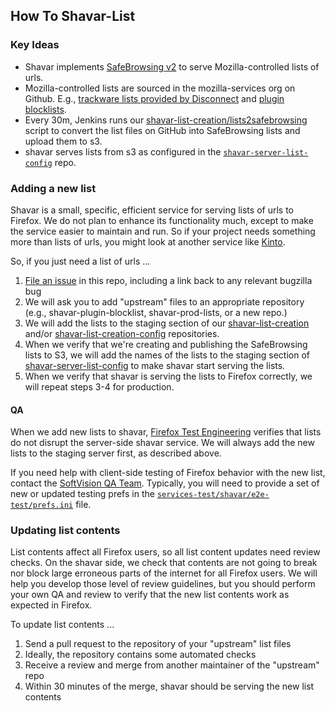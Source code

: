 ##  How To Shavar-List

### Key Ideas

- Shavar implements [SafeBrowsing
  v2](https://web.archive.org/web/20160422212049/https://developers.google.com/safe-browsing/developers_guide_v2#Overview)
  to serve Mozilla-controlled lists of urls.
- Mozilla-controlled lists are sourced in the mozilla-services org on Github.
  E.g., [trackware lists provided by
  Disconnect](https://github.com/mozilla-services/shavar-prod-lists) and
  [plugin
  blocklists](https://github.com/mozilla-services/shavar-plugin-blocklist).
- Every 30m, Jenkins runs our
  [shavar-list-creation/lists2safebrowsing](https://github.com/mozilla-services/shavar-list-creation)
  script to convert the list files on GitHub into SafeBrowsing lists and upload
  them to s3.
- shavar serves lists from s3 as configured in the
  [`shavar-server-list-config`](https://github.com/mozilla-services/shavar-server-list-config)
  repo.

### Adding a new list

Shavar is a small, specific, efficient service for serving lists of urls to
Firefox. We do not plan to enhance its functionality much, except to make the
service easier to maintain and run. So if your project needs something more
than lists of urls, you might look at another service like
[Kinto](https://github.com/Kinto/kinto).

So, if you just need a list of urls ...

1. [File an issue](https://github.com/mozilla-services/shavar/issues/new) in
this repo, including a link back to any relevant bugzilla bug
2. We will ask you to add "upstream" files to an appropriate repository (e.g.,
   shavar-plugin-blocklist, shavar-prod-lists, or a new repo.)
3. We will add the lists to the staging section of our
   [shavar-list-creation](https://github.com/mozilla-services/shavar-list-creation)
   and/or
   [shavar-list-creation-config](https://github.com/mozilla-services/shavar-list-creation-config)
   repositories.
4. When we verify that we're creating and publishing the SafeBrowsing lists to
   S3, we will add the names of the lists to the staging section of
   [shavar-server-list-config](https://github.com/mozilla-services/shavar-server-list-config)
   to make shavar start serving the lists.
5. When we verify that shavar is serving the lists to Firefox correctly, we
   will repeat steps 3-4 for production.

#### QA

When we add new lists to shavar,
[Firefox Test Engineering](https://readthedocs.org/projects/firefox-test-engineering/)
verifies that lists do not disrupt the server-side shavar service. We will
always add the new lists to the staging server first, as described above.

If you need help with client-side testing of Firefox behavior with the new
list, contact the
[SoftVision QA Team](https://wiki.mozilla.org/QA_SoftVision_Team). Typically,
you will need to provide a set of new or updated testing prefs in the
[`services-test/shavar/e2e-test/prefs.ini`](https://github.com/mozilla-services/services-test/blob/master/shavar/e2e-test/prefs.ini)
file.

### Updating list contents

List contents affect all Firefox users, so all list content updates need review
checks. On the shavar side, we check that contents are not going to break nor
block large erroneous parts of the internet for all Firefox users. We will help
you develop those level of review guidelines, but you should perform your own
QA and review to verify that the new list contents work as expected in Firefox.

To update list contents ...

1. Send a pull request to the repository of your "upstream" list files
2. Ideally, the repository contains some automated checks
3. Receive a review and merge from another maintainer of the "upstream" repo
4. Within 30 minutes of the merge, shavar should be serving the new list contents
